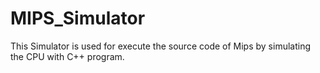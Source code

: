 # MIPS_Simulator
This Simulator is used for execute the source code of Mips by simulating the CPU with C++ program.